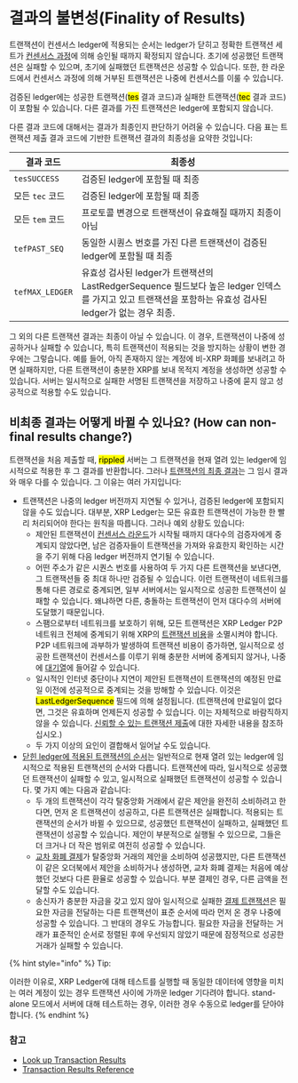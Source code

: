 # 결과의 불변성(Finality of Results)

트랜잭션이 컨센서스 ledger에 적용되는 순서는 ledger가 닫히고 정확한 트랜잭션 세트가 [컨센서스 과정](../../undefined-1/undefined.md)에 의해 승인될 때까지 확정되지 않습니다. 초기에 성공했던 트랜잭션은 실패할 수 있으며, 초기에 실패했던 트랜잭션은 성공할 수 있습니다. 또한, 한 라운드에서 컨센서스 과정에 의해 거부된 트랜잭션은 나중에 컨센서스를 이룰 수 있습니다.

검증된 ledger에는 성공한 트랜잭션(<mark style="background-color:yellow;">tes</mark> 결과 코드)과 실패한 트랜잭션(<mark style="background-color:yellow;">tec</mark> 결과 코드)이 포함될 수 있습니다. 다른 결과를 가진 트랜잭션은 ledger에 포함되지 않습니다.

다른 결과 코드에 대해서는 결과가 최종인지 판단하기 어려울 수 있습니다. 다음 표는 트랜잭션 제출 결과 코드에 기반한 트랜잭션 결과의 최종성을 요약한 것입니다:

| 결과 코드           | 최종성                                                                                                      |
| --------------- | -------------------------------------------------------------------------------------------------------- |
| `tesSUCCESS`    | 검증된 ledger에 포함될 때 최종                                                                                     |
| 모든 `tec` 코드     | 검증된 ledger에 포함될 때 최종                                                                                     |
| 모든 `tem` 코드     | 프로토콜 변경으로 트랜잭션이 유효해질 때까지 최종이 아님                                                                          |
| `tefPAST_SEQ`   | 동일한 시퀀스 번호를 가진 다른 트랜잭션이 검증된 ledger에 포함될 때 최종                                                             |
| `tefMAX_LEDGER` | 유효성 검사된 ledger가 트랜잭션의 LastRedgerSequence 필드보다 높은 ledger 인덱스를 가지고 있고 트랜잭션을 포함하는 유효성 검사된 ledger가 없는 경우 최종. |

그 외의 다른 트랜잭션 결과는 최종이 아닐 수 있습니다. 이 경우, 트랜잭션이 나중에 성공하거나 실패할 수 있습니다, 특히 트랜잭션이 적용되는 것을 방지하는 상황이 변한 경우에는 그렇습니다. 예를 들어, 아직 존재하지 않는 계정에 비-XRP 화폐를 보내려고 하면 실패하지만, 다른 트랜잭션이 충분한 XRP를 보내 목적지 계정을 생성하면 성공할 수 있습니다. 서버는 일시적으로 실패한 서명된 트랜잭션을 저장하고 나중에 묻지 않고 성공적으로 적용할 수도 있습니다.

## 비최종 결과는 어떻게 바뀔 수 있나요? (How can non-final results change?)

트랜잭션을 처음 제출할 때, <mark style="background-color:yellow;">rippled</mark> 서버는 그 트랜잭션을 현재 열려 있는 ledger에 임시적으로 적용한 후 그 결과를 반환합니다. 그러나 [트랜잭션의 최종 결과](../../../references/xrp-ledger/undefined-1/pseudo-transactions/undefined/)는 그 임시 결과와 매우 다를 수 있습니다. 그 이유는 여러 가지입니다:

* 트랜잭션은 나중의 ledger 버전까지 지연될 수 있거나, 검증된 ledger에 포함되지 않을 수도 있습니다. 대부분, XRP Ledger는 모든 유효한 트랜잭션이 가능한 한 빨리 처리되어야 한다는 원칙을 따릅니다. 그러나 예외 상황도 있습니다:
  * 제안된 트랜잭션이 [컨센서스 라운드](../../undefined-1/undefined.md)가 시작될 때까지 대다수의 검증자에게 중계되지 않았다면, 남은 검증자들이 트랜잭션을 가져와 유효한지 확인하는 시간을 주기 위해 다음 ledger 버전까지 연기될 수 있습니다.
  * 어떤 주소가 같은 시퀀스 번호를 사용하여 두 가지 다른 트랜잭션을 보낸다면, 그 트랜잭션들 중 최대 하나만 검증될 수 있습니다. 이런 트랜잭션이 네트워크를 통해 다른 경로로 중계되면, 일부 서버에서는 일시적으로 성공한 트랜잭션이 실패할 수 있습니다. 왜냐하면 다른, 충돌하는 트랜잭션이 먼저 대다수의 서버에 도달했기 때문입니다.
  * 스팸으로부터 네트워크를 보호하기 위해, 모든 트랜잭션은 XRP Ledger P2P 네트워크 전체에 중계되기 위해 XRP의 [트랜잭션 비용](../transaction-cost.md)을 소멸시켜야 합니다. P2P 네트워크에 과부하가 발생하여 트랜잭션 비용이 증가하면, 일시적으로 성공한 트랜잭션이 컨센서스를 이루기 위해 충분한 서버에 중계되지 않거나, 나중에 [대기열](../transaction-queue.md)에 들어갈 수 있습니다.
  * 일시적인 인터넷 중단이나 지연이 제안된 트랜잭션이 트랜잭션의 예정된 만료일 이전에 성공적으로 중계되는 것을 방해할 수 있습니다. 이것은 <mark style="background-color:yellow;">LastLedgerSequence</mark> 필드에 의해 설정됩니다. (트랜잭션에 만료일이 없다면, 그것은 유효하며 언제든지 성공할 수 있습니다. 이는 자체적으로 바람직하지 않을 수 있습니다. [신뢰할 수 있는 트랜잭션 제출](../reliable-transaction-submission.md)에 대한 자세한 내용을 참조하십시오.)
  * 두 가지 이상의 요인이 결합해서 일어날 수도 있습니다.&#x20;
* [닫힌 ledger에 적용된 트랜잭션의 순서](../../undefined-2/ledgers.md)는 일반적으로 현재 열려 있는 ledger에 임시적으로 적용된 트랜잭션의 순서와 다릅니다. 트랜잭션에 따라, 일시적으로 성공했던 트랜잭션이 실패할 수 있고, 일시적으로 실패했던 트랜잭션이 성공할 수 있습니다. 몇 가지 예는 다음과 같습니다:
  * 두 개의 트랜잭션이 각각 탈중앙화 거래에서 같은 제안을 완전히 소비하려고 한다면, 먼저 온 트랜잭션이 성공하고, 다른 트랜잭션은 실패합니다. 적용되는 트랜잭션의 순서가 바뀔 수 있으므로, 성공했던 트랜잭션이 실패하고, 실패했던 트랜잭션이 성공할 수 있습니다. 제안이 부분적으로 실행될 수 있으므로, 그들은 더 크거나 더 작은 범위로 여전히 성공할 수 있습니다.
  * [교차 화폐 결제](../../undefined-3/undefined.md)가 탈중앙화 거래의 제안을 소비하여 성공했지만, 다른 트랜잭션이 같은 오더북에서 제안을 소비하거나 생성하면, 교차 화폐 결제는 처음에 예상했던 것보다 다른 환율로 성공할 수 있습니다. 부분 결제인 경우, 다른 금액을 전달할 수도 있습니다.
  * 송신자가 충분한 자금을 갖고 있지 않아 일시적으로 실패한 [결제 트랜잭션](../../../references/xrp-ledger/undefined-1/undefined-1/payment.md)은 필요한 자금을 전달하는 다른 트랜잭션이 표준 순서에 따라 먼저 온 경우 나중에 성공할 수 있습니다. 그 반대의 경우도 가능합니다. 필요한 자금을 전달하는 거래가 표준적인 순서로 정렬된 후에 우선되지 않았기 때문에 잠정적으로 성공한 거래가 실패할 수 있습니다.

{% hint style="info" %}
Tip:

이러한 이유로, XRP Ledger에 대해 테스트를 실행할 때 동일한 데이터에 영향을 미치는 여러 계정이 있는 경우 트랜잭션 사이에 가까운 ledger 기다려야 합니다. stand-alone 모드에서 서버에 대해 테스트하는 경우, 이러한 경우 수동으로 ledger를 닫아야 합니다.
{% endhint %}

### 참고 <a href="#see-also" id="see-also"></a>

* [Look up Transaction Results](https://xrpl.org/look-up-transaction-results.html)
* [Transaction Results Reference](https://xrpl.org/transaction-results.html)
